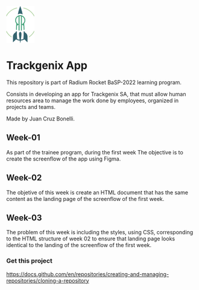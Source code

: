 
[![RR logo](https://github.com/negrojcb/BaSP-M2022-Etapa-1/blob/master/semana-02/assets/icons/LOGO-RR%204.png)](https://radiumrocket.com/)

# Trackgenix App

This repository is part of Radium Rocket BaSP-2022 learning program.

Consists in developing an app for Trackgenix SA, that must allow human resources area to manage the work done by employees, organized in projects and teams.

Made by Juan Cruz Bonelli.



## Week-01 
As part of the trainee program, during the first week The objective is to create the screenflow of the app using Figma.

## Week-02 
The objetive of this week is create an HTML document that has the same content as the landing page of the screenflow of the first week.

## Week-03
The problem of this week is including the styles, using CSS, corresponding to the HTML structure of week 02 to ensure that landing page looks identical  to the landing of the screenflow of the first week.

### Get this project
https://docs.github.com/en/repositories/creating-and-managing-repositories/cloning-a-repository